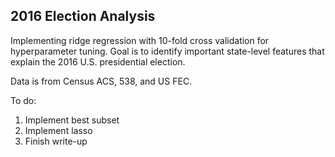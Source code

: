 ## 2016 Election Analysis
Implementing ridge regression with 10-fold cross validation for hyperparameter tuning. Goal is to identify important state-level features that explain the 2016 U.S. presidential election. 

Data is from Census ACS, 538, and US FEC.

To do:
1) Implement best subset
2) Implement lasso
3) Finish write-up
